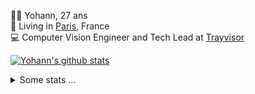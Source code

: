 <p>
  👨🏻 <bold>Yohann</bold>, 27 ans<br/>
  💼 Living in <a href="https://www.google.com/maps?q=paris">Paris</a>, France<br/>
  💻 Computer Vision Engineer and Tech Lead at <a href="https://trayvisor.com/">Trayvisor</a><br/>
</p>

<a href="https://github.com/anuraghazra/github-readme-stats"><img align="center" src="https://github-readme-stats-go94hl40s-yohann84l.vercel.app//api?username=yohann84L&show_icons=true&include_all_commits=true" alt="Yohann's github stats" /> </a>


<details>
  <summary>Some stats ...</summary><br/>
  

<!--START_SECTION:waka-->
![Code Time](http://img.shields.io/badge/Code%20Time-803%20hrs%204%20mins-blue)

![Profile Views](http://img.shields.io/badge/Profile%20Views-0-blue)

**🐱 My GitHub Data** 

> 📦 440.6 kB Used in GitHub's Storage 
 > 
> 🏆 622 Contributions in the Year 2023
 > 
> 🚫 Not Opted to Hire
 > 
> 📜 24 Public Repositories 
 > 
> 🔑 21 Private Repositories 
 > 
**I'm an Early 🐤** 

```text
🌞 Morning                12935 commits       ████████░░░░░░░░░░░░░░░░░   30.56 % 
🌆 Daytime                24360 commits       ██████████████░░░░░░░░░░░   57.55 % 
🌃 Evening                4872 commits        ███░░░░░░░░░░░░░░░░░░░░░░   11.51 % 
🌙 Night                  160 commits         ░░░░░░░░░░░░░░░░░░░░░░░░░   00.38 % 
```
📅 **I'm Most Productive on Wednesday** 

```text
Monday                   8177 commits        █████░░░░░░░░░░░░░░░░░░░░   19.32 % 
Tuesday                  7880 commits        █████░░░░░░░░░░░░░░░░░░░░   18.62 % 
Wednesday                9381 commits        ██████░░░░░░░░░░░░░░░░░░░   22.16 % 
Thursday                 8944 commits        █████░░░░░░░░░░░░░░░░░░░░   21.13 % 
Friday                   7475 commits        ████░░░░░░░░░░░░░░░░░░░░░   17.66 % 
Saturday                 152 commits         ░░░░░░░░░░░░░░░░░░░░░░░░░   00.36 % 
Sunday                   318 commits         ░░░░░░░░░░░░░░░░░░░░░░░░░   00.75 % 
```


📊 **This Week I Spent My Time On** 

```text
🕑︎ Time Zone: Europe/Paris

💬 Programming Languages: 
Python                   7 hrs 50 mins       ███████████████░░░░░░░░░░   60.07 % 
SQL                      1 hr 49 mins        ████░░░░░░░░░░░░░░░░░░░░░   14.00 % 
YAML                     1 hr 33 mins        ███░░░░░░░░░░░░░░░░░░░░░░   11.94 % 
Text                     31 mins             █░░░░░░░░░░░░░░░░░░░░░░░░   04.05 % 
Jupyter                  15 mins             ░░░░░░░░░░░░░░░░░░░░░░░░░   01.94 % 

🔥 Editors: 
PyCharm                  12 hrs 46 mins      ████████████████████████░   97.89 % 
WebStorm                 16 mins             █░░░░░░░░░░░░░░░░░░░░░░░░   02.11 % 

💻 Operating System: 
Mac                      13 hrs 3 mins       █████████████████████████   100.00 % 
```

**I Mostly Code in Python** 

```text
Python                   20 repos            █████████████░░░░░░░░░░░░   51.28 % 
Jupyter Notebook         4 repos             ███░░░░░░░░░░░░░░░░░░░░░░   10.26 % 
HTML                     2 repos             █░░░░░░░░░░░░░░░░░░░░░░░░   05.13 % 
JavaScript               2 repos             █░░░░░░░░░░░░░░░░░░░░░░░░   05.13 % 
Shell                    1 repo              █░░░░░░░░░░░░░░░░░░░░░░░░   02.56 % 
```




 Last Updated on 10/10/2023 00:26:11 UTC
<!--END_SECTION:waka-->
